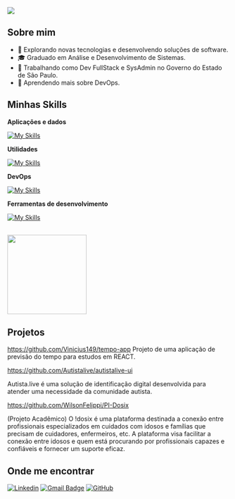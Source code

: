 ![](https://komarev.com/ghpvc/?username=vinicius149&color=006bed)

## Sobre mim

- 🤔 Explorando novas tecnologias e desenvolvendo soluções de software.
- 🎓 Graduado em Análise e Desenvolvimento de Sistemas.
- 💼 Trabalhando como Dev FullStack e SysAdmin no Governo do Estado de São Paulo.
- 🌱 Aprendendo mais sobre DevOps.

## Minhas Skills

**Aplicações e dados**

[![My Skills](https://skillicons.dev/icons?i=js,html,css,php,laravel,react,mysql)](https://skillicons.dev)

**Utilidades**

[![My Skills](https://skillicons.dev/icons?i=postman)](https://skillicons.dev)

**DevOps**

[![My Skills](https://skillicons.dev/icons?i=git,docker,github,linux)](https://skillicons.dev)


**Ferramentas de desenvolvimento**

[![My Skills](https://skillicons.dev/icons?i=vscode,figma)](https://skillicons.dev)

<br/>

<a href="https://github.com/Vinicius149" title="Perfil do Vinicius">
  <img height="180em" src="https://github-readme-stats.vercel.app/api?username=vinicius149&theme=dracula&show_icons=true" />
</a>

## Projetos

https://github.com/Vinicius149/tempo-app
Projeto de uma aplicação de previsão do tempo para estudos em REACT.

https://github.com/Autistalive/autistalive-ui

Autista.live é uma solução de identificação digital desenvolvida para atender uma necessidade da comunidade autista.

https://github.com/WilsonFelippi/PI-Dosix

(Projeto Acadêmico) O !dosix é uma plataforma destinada a conexão entre profissionais especializados em cuidados com idosos e famílias que precisam de cuidadores, enfermeiros, etc. A plataforma visa facilitar a conexão entre idosos e quem está procurando por profissionais capazes e confiáveis e fornecer um suporte eficaz.



## Onde me encontrar

[![Linkedin](https://img.shields.io/badge/-Vinicius149-blue?style=flat-square&logo=Linkedin&logoColor=white&link=https://www.linkedin.com/in/vinicius149/)](https://www.linkedin.com/in/vinicius149/)
[![Gmail Badge](https://img.shields.io/badge/-vindeoli@gmail.com-006bed?style=flat-square&logo=Gmail&logoColor=white&link=mailto:vindeoli@gmail.com)](mailto:vindeoli@gmail.com)
[![GitHub](https://img.shields.io/github/followers/vinicius149?label=follow&style=social)](https://github.com/Vinicius149)
